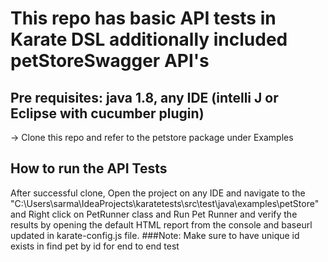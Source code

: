 # This repo has basic API tests in Karate DSL additionally included petStoreSwagger API's
## Pre requisites: java 1.8, any IDE (intelli J or Eclipse with cucumber plugin)
-> Clone this repo and refer to the petstore package under Examples
## How to run the API Tests
After successful clone, Open the project on any IDE and navigate to the "C:\Users\sarma\IdeaProjects\karatetests\src\test\java\examples\petStore"
and Right click on PetRunner class and Run Pet Runner and verify the results by opening the default HTML report from the console and
baseurl updated in karate-config.js file.
###Note: Make sure to have unique id exists in find pet by id for end to end test
         
